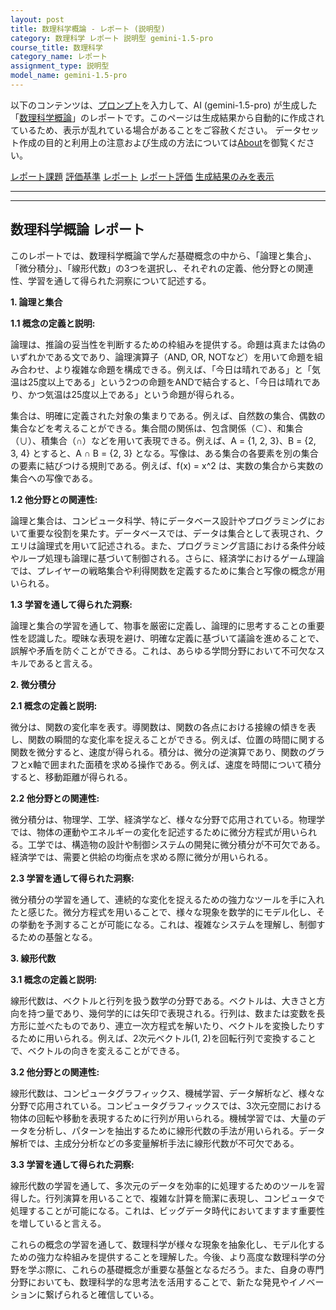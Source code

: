 ```yaml
---
layout: post
title: 数理科学概論 - レポート (説明型)
category: 数理科学 レポート 説明型 gemini-1.5-pro
course_title: 数理科学
category_name: レポート
assignment_type: 説明型
model_name: gemini-1.5-pro
---
```


以下のコンテンツは、[プロンプト](https://github.com/takedatoshiyuki/synthetic_assignments/tree/main/generated/数理科学/gemini-1.5-pro/prompt_レポート-説明型.md)を入力して、AI (gemini-1.5-pro) が生成した「[数理科学概論](/contents/数理科学/)」のレポートです。このページは生成結果から自動的に作成されているため、表示が乱れている場合があることをご容赦ください。
データセット作成の目的と利用上の注意および生成の方法については[About](/About)を御覧ください。

[レポート課題](../レポート課題-説明型)
[評価基準](../評価基準-説明型)
[レポート](../レポート-説明型)
[レポート評価](../レポート評価-説明型)
[生成結果のみを表示](https://github.com/takedatoshiyuki/synthetic_assignments/tree/main/generated/数理科学/gemini-1.5-pro/レポート-説明型.md)
  

***
***
  
## 数理科学概論 レポート

このレポートでは、数理科学概論で学んだ基礎概念の中から、「論理と集合」、「微分積分」、「線形代数」の3つを選択し、それぞれの定義、他分野との関連性、学習を通して得られた洞察について記述する。

**1. 論理と集合**

**1.1 概念の定義と説明:**

論理は、推論の妥当性を判断するための枠組みを提供する。命題は真または偽のいずれかである文であり、論理演算子（AND, OR, NOTなど）を用いて命題を組み合わせ、より複雑な命題を構成できる。例えば、「今日は晴れである」と「気温は25度以上である」という2つの命題をANDで結合すると、「今日は晴れであり、かつ気温は25度以上である」という命題が得られる。

集合は、明確に定義された対象の集まりである。例えば、自然数の集合、偶数の集合などを考えることができる。集合間の関係は、包含関係（⊂）、和集合（∪）、積集合（∩）などを用いて表現できる。例えば、A = {1, 2, 3}、B = {2, 3, 4} とすると、A ∩ B = {2, 3} となる。写像は、ある集合の各要素を別の集合の要素に結びつける規則である。例えば、f(x) = x^2 は、実数の集合から実数の集合への写像である。

**1.2 他分野との関連性:**

論理と集合は、コンピュータ科学、特にデータベース設計やプログラミングにおいて重要な役割を果たす。データベースでは、データは集合として表現され、クエリは論理式を用いて記述される。また、プログラミング言語における条件分岐やループ処理も論理に基づいて制御される。さらに、経済学におけるゲーム理論では、プレイヤーの戦略集合や利得関数を定義するために集合と写像の概念が用いられる。

**1.3 学習を通して得られた洞察:**

論理と集合の学習を通して、物事を厳密に定義し、論理的に思考することの重要性を認識した。曖昧な表現を避け、明確な定義に基づいて議論を進めることで、誤解や矛盾を防ぐことができる。これは、あらゆる学問分野において不可欠なスキルであると言える。


**2. 微分積分**

**2.1 概念の定義と説明:**

微分は、関数の変化率を表す。導関数は、関数の各点における接線の傾きを表し、関数の瞬間的な変化率を捉えることができる。例えば、位置の時間に関する関数を微分すると、速度が得られる。積分は、微分の逆演算であり、関数のグラフとx軸で囲まれた面積を求める操作である。例えば、速度を時間について積分すると、移動距離が得られる。

**2.2 他分野との関連性:**

微分積分は、物理学、工学、経済学など、様々な分野で応用されている。物理学では、物体の運動やエネルギーの変化を記述するために微分方程式が用いられる。工学では、構造物の設計や制御システムの開発に微分積分が不可欠である。経済学では、需要と供給の均衡点を求める際に微分が用いられる。

**2.3 学習を通して得られた洞察:**

微分積分の学習を通して、連続的な変化を捉えるための強力なツールを手に入れたと感じた。微分方程式を用いることで、様々な現象を数学的にモデル化し、その挙動を予測することが可能になる。これは、複雑なシステムを理解し、制御するための基盤となる。


**3. 線形代数**

**3.1 概念の定義と説明:**

線形代数は、ベクトルと行列を扱う数学の分野である。ベクトルは、大きさと方向を持つ量であり、幾何学的には矢印で表現される。行列は、数または変数を長方形に並べたものであり、連立一次方程式を解いたり、ベクトルを変換したりするために用いられる。例えば、2次元ベクトル(1, 2)を回転行列で変換することで、ベクトルの向きを変えることができる。

**3.2 他分野との関連性:**

線形代数は、コンピュータグラフィックス、機械学習、データ解析など、様々な分野で応用されている。コンピュータグラフィックスでは、3次元空間における物体の回転や移動を表現するために行列が用いられる。機械学習では、大量のデータを分析し、パターンを抽出するために線形代数の手法が用いられる。データ解析では、主成分分析などの多変量解析手法に線形代数が不可欠である。

**3.3 学習を通して得られた洞察:**

線形代数の学習を通して、多次元のデータを効率的に処理するためのツールを習得した。行列演算を用いることで、複雑な計算を簡潔に表現し、コンピュータで処理することが可能になる。これは、ビッグデータ時代においてますます重要性を増していると言える。


これらの概念の学習を通して、数理科学が様々な現象を抽象化し、モデル化するための強力な枠組みを提供することを理解した。今後、より高度な数理科学の分野を学ぶ際に、これらの基礎概念が重要な基盤となるだろう。また、自身の専門分野においても、数理科学的な思考法を活用することで、新たな発見やイノベーションに繋げられると確信している。
